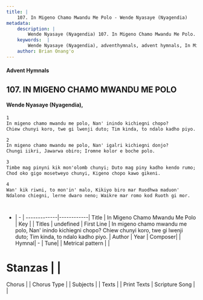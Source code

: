 ```yaml
---
title: |
    107. In Migeno Chamo Mwandu Me Polo - Wende Nyasaye (Nyagendia)
metadata:
    description: |
        Wende Nyasaye (Nyagendia) 107. In Migeno Chamo Mwandu Me Polo. In migeno chamo mwandu me polo, Nan' inindo kichiegni chopo? Chiew chunyi koro, twe gi lwenji duto; Tim kinda, to ndalo kadho piyo.  
    keywords:  |
        Wende Nyasaye (Nyagendia), adventhymnals, advent hymnals, In Migeno Chamo Mwandu Me Polo, In migeno chamo mwandu me polo, Nan' inindo kichiegni chopo? Chiew chunyi koro, twe gi lwenji duto; Tim kinda, to ndalo kadho piyo.. 
    author: Brian Onang'o
---
```


#### Advent Hymnals
## 107. IN MIGENO CHAMO MWANDU ME POLO
####  Wende Nyasaye (Nyagendia),

```txt
1
In migeno chamo mwandu me polo, Nan' inindo kichiegni chopo?
Chiew chunyi koro, twe gi lwenji duto; Tim kinda, to ndalo kadho piyo.

2
In migeno chamo mwandu me polo, Nan' igalri kichiegni donjo?
Chungi iikri, Jawarwa obiro; Iromne kolor e boche polo.

3
Timbe mag pinyni kik mon'olomb chunyi; Duto mag piny kadho kendo rumo;
Chod oko gigo mosetweyo chunyi, Kigeno chopo kawo gikeni.

4
Wan' kik riwni, to mon'in' malo, Kikiyo biro mar Ruodhwa maduon'
Ndalono chiegni, lerne dwaro neno; Waikre mar romo kod Ruoth gi mor.




```

- |   -  |
-------------|------------|
Title | In Migeno Chamo Mwandu Me Polo |
Key |  |
Titles | undefined |
First Line | In migeno chamo mwandu me polo, Nan' inindo kichiegni chopo? Chiew chunyi koro, twe gi lwenji duto; Tim kinda, to ndalo kadho piyo. |
Author | 
Year | 
Composer| |
Hymnal|  - |
Tune|  |
Metrical pattern | |
# Stanzas |  |
Chorus |  |
Chorus Type |  |
Subjects | |
Texts |  |
Print Texts | 
Scripture Song |  |
    
